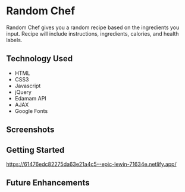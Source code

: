 # Random Chef
Random Chef gives you a random recipe based on the ingredients you input. Recipe will include instructions, ingredients, calories, and health labels.

## Technology Used
* HTML
* CSS3
* Javascript
* jQuery
* Edamam API
* AJAX
* Google Fonts

## Screenshots


## Getting Started
https://61476edc82275da63e21a4c5--epic-lewin-71634e.netlify.app/

## Future Enhancements
